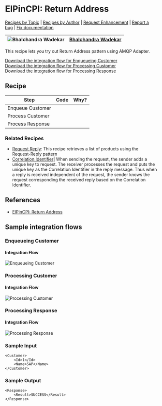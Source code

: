 # EIPinCPI: Return Address

[Recipes by Topic](../../../../readme.md) | [Recipes by Author](../../../../author.md) | [Request Enhancement](https://github.com/SAP-samples/cloud-integration-flow/issues/new?assignees=&labels=Recipe%20Fix,enhancement&template=recipe-request.md&title=Improve%20EIPinCPI%3A%20Return%20Address) | [Report a bug](https://github.com/SAP-samples/cloud-integration-flow/issues/new?assignees=&labels=Recipe%20Fix,bug&template=bug_report.md&title=Issue%20with%20EIPinCPI%3A%20Return%20Address) | [Fix documentation](https://github.com/SAP-samples/cloud-integration-flow/issues/new?assignees=&labels=Recipe%20Fix,documentation&template=bug_report.md&title=Docu%20fix%20EIPinCPI%3A%20Return%20Address)

![Bhalchandra Wadekar](https://github.com/BhalchandraSW.png?size=50) | [Bhalchandra Wadekar](../../../../author.md#bhalchandra-wadekar)
----|----

This recipe lets you try out Return Address pattern using AMQP Adapter.

[Download the integration flow for Enqueueing Customer](Return%20Address%20-%20Enqueueing%20Customer.zip)\
[Download the integration flow for Processing Customer](Return%20Address%20-%20Processing%20Customer.zip)\
[Download the integration flow for Processing Response](Return%20Address%20-%20Processing%20Response.zip)

## Recipe

Step|Code|Why?
----|----|----
Enqueue Customer | |
Process Customer | |
Process Response | |

### Related Recipes
* [Request Reply](../EIP-MessageConstruction-Request-Reply/readme.md): This recipe retrieves a list of products using the Request-Reply pattern
* [Correlation Identifier](../EIP-MessageConstruction-CorrelationIdentifier\readme.md)| When sending the request, the sender adds a unique key to request. The receiver processes the request and puts the unique key as the Correlation Identifier in the reply message. Thus when a reply is received independent of the request, the sender knows the request corresponding the received reply based on the Correlation Identifier.
## References
* [EIPinCPI: Return Address](https://blogs.sap.com/2020/01/19/eipincpi-return-address)

## Sample integration flows

### Enqueueing Customer

#### Integration Flow
![Enqueueing Customer](Return%20Address%20-%20Enqueueing%20Customer.png)

### Processing Customer

#### Integration Flow
![Processing Customer](Return%20Address%20-%20Processing%20Customer.png)

### Processing Response

#### Integration Flow
![Processing Response](Return%20Address%20-%20Processing%20Response.png)

### Sample Input
```
<Customer>
    <Id>1</Id>
    <Name>SAP</Name>
</Customer>
```

### Sample Output
```
<Response>
    <Result>SUCCESS</Result>
</Response>
```
